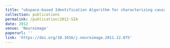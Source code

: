 ```yaml
---
title: "ubspace-based Identification Algorithm for characterizing causal networks in resting brain"
collection: publications
permalink: /publication/2012-SIA
date: 2012
venue: 'Neuroimage'
paperurl: ''
link: 'https://doi.org/10.1016/j.neuroimage.2011.12.075'
---
```

